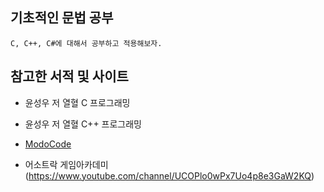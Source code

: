 ## 기초적인 문법 공부

    C, C++, C#에 대해서 공부하고 적용해보자.

## 참고한 서적 및 사이트

  * 윤성우 저 열혈 C 프로그래밍
  
  * 윤성우 저 열혈 C++ 프로그래밍
  
  * [ModoCode](https://modoocode.com/)

  * 어소트락 게임아카데미(https://www.youtube.com/channel/UCOPlo0wPx7Uo4p8e3GaW2KQ)
  
